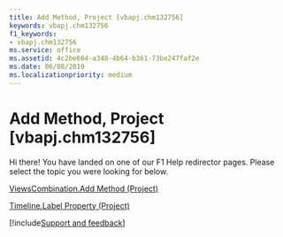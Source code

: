 ```yaml
---
title: Add Method, Project [vbapj.chm132756]
keywords: vbapj.chm132756
f1_keywords:
- vbapj.chm132756
ms.service: office
ms.assetid: 4c2be664-a348-4b64-b361-73be247faf2e
ms.date: 06/08/2019
ms.localizationpriority: medium
---
```



# Add Method, Project [vbapj.chm132756]

Hi there! You have landed on one of our F1 Help redirector pages. Please select the topic you were looking for below.

[ViewsCombination.Add Method (Project)](/office/vba/api/Project.ViewsCombination.Add)

[Timeline.Label Property (Project)](/office/vba/api/Project.timeline.label)

[!include[Support and feedback](~/includes/feedback-boilerplate.md)]
